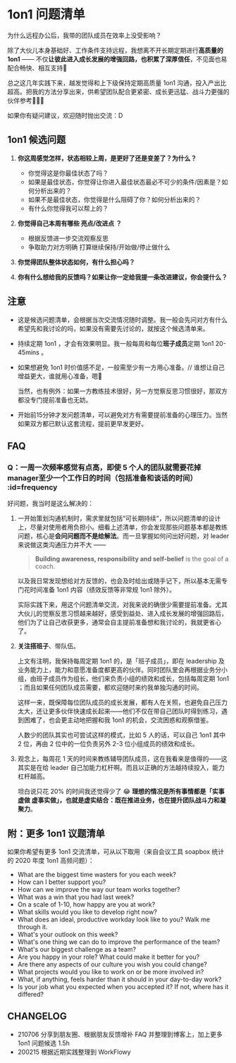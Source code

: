 # 1on1 问题清单


为什么远程办公后，我带的团队成员在效率上没受影响？

除了大伙儿本身基础好、工作条件支持远程，我想离不开长期定期进行**高质量的 1on1** —— 不仅**让彼此进入成长发展的增强回路，也积累了深厚信任**，不见面也易配合畅快、相互支持🤗

总之这几年实践下来，越发觉得和上下级保持定期高质量 1on1 沟通，投入产出比超高。把我的方法分享出来，供希望团队配合更紧密、成长更迅猛、战斗力更强的伙伴参考🏄🏻‍♀️

如果你有疑问建议，欢迎随时抛出交流：D

## 1on1 候选问题

1. **你这周感觉怎样，状态相较上周，是更好了还是变差了？为什么？**
    - 你觉得这是你最佳状态了吗？
    - 如果是最佳状态，你觉得让你进入最佳状态最必不可少的条件/因素是？如何分析出来的？
    - 如果不是最佳状态，你觉得是什么阻碍了你？如何分析出来的？
    - 有什么你觉得我可以帮上的？

2. **你觉得自己本周有哪些 亮点/改进点 ？**
    - 根据反馈进一步交流观察反思
    - 争取助力对方明确 打算继续保持/开始做/停止做什么

3. **你觉得团队整体状态如何，有什么担心吗？**

4. **你有什么想给我的反馈吗？如果让你一定给我提一条改进建议，你会提什么？**



## 注意

* 这是候选问题清单，会根据当次交流情况随时调整。我一般会先问对方有什么希望先和我讨论的吗，如果没有需要先讨论的，就按这个候选清单来。

* 持续定期 1on1 ，才会有效果明显。我一般每周和每位**班子成员**定期 1on1 20-45mins 。

* 如果想避免 1on1 时价值感不足，一般需至少有一方用心准备。// 谁想让自己增益更大，谁就用心准备，嗯🐒
    
    当然，也有例外：如果一方教练技术很好，另一方觉察反思习惯很好，那双方都没专门提前准备也无妨。 

* 开始前15分钟才发问题清单，可以避免对方有需要提前准备的心理压力。当然如果双方都已默认这套流程，提前更早发更好。

## FAQ


### Q：一周一次频率感觉有点高，即使 5 个人的团队就需要花掉manager至少一个工作日的时间（包括准备和谈话的时间） :id=frequency


好问题，我当时是这么解决的：

1. 一开始策划沟通机制时，需求里就包括“可长期持续”，所以问题清单的设计上，尽量对使用者用负担小。细看上述清单，你会发现那些问题基本都是教练问题，核心是**会问问题而不是给解法**。而一旦掌握如何问出好问题，对 leader 来说做这类沟通压力并不大 —— 

    > **Building awareness, responsibility and self-belief** is the goal of a coach.
    
    以及我日常发现想给对方反馈的，也会及时给出或随手记下，所以基本无需专门花时间准备 1on1 内容（绩效反馈等非常规 1on1 除外）。
    
    实际实践下来，用这个问题清单交流，对我来说的确很少需要提前准备。尤其大伙儿的觉察反思习惯越来越好，感受到益处、进入成长发展的增强回路后，他们为了让自己收获更多，通常会自主提前准备想和我讨论的，我就更省心了。

2. **关注搭班子**、带队伍。

    上文有注明，我保持每周定期 1on1 的，是「班子成员」，即在 leadership 及业务能力上，能力和意愿准备度都更高的伙伴。同时团队里会再根据业务分小组，由班子成员作为组长，他们来负责小组的绩效和成长，包括每周定期 1on1 ；而且如果任何团队成员需要，都欢迎随时来约我单独沟通的时间。

    这样一来，既保障每位团队成员的成长发展，都有人在关照，也避免自己压力太大，还让更多伙伴快速成长起来——他们不仅在带自己团队时得到练习，遇到困难了，也会更主动地把握和我 1on1 的机会，交流困惑和观察借鉴。

    人数少的团队其实也可尝试这样的模式，比如 5 人的话，可以自己 1on1 其中 2 位，再由 2 位中的一位负责另外 2-3 位小组成员的绩效和成长。


3. 观念上，每周花 1 天的时间来教练辅导团队成员，这在我看来是值得的——这其实是在给 leader 自己加能力杠杆啊。而且以正确的方法越持续投入，能力杠杆越高。

    坦白说只花 20% 的时间我还觉得少了 😂 **理想的情况是所有事情都是「实事虚做 虚事实做」，也就是虚实结合：既在推进业务，也在提升团队战斗力和凝聚力**。

## 附：更多 1on1 议题清单

如果你希望有更多 1on1 交流清单，可从以下取用（来自会议工具 soapbox 统计的 2020 年度 1on1 高频问题）：


* What are the biggest time wasters for you each week?
* How can I better support you?
* How can we improve the way our team works together?
* What was a win that you had last week?
* On a scale of 1-10, how happy are you at work?
* What skills would you like to develop right now?
* What does an ideal, productive workday look like to you? Walk me through it.
* What's your outlook on this week?
* What's one thing we can do to improve the performance of the team?
* What's our biggest challenge as a team?
* Are you happy in your role? What could make it better for you?
* Are there any aspects of our culture you wish you could change?
* What projects would you like to work on or be more involved in?
* What, if anything, feels harder than it should in your day-to-day work?
* Is your job what you expected when you accepted it? If not, where has it differed?


## CHANGELOG 

- 210706 分享到朋友圈、根据朋友反馈增补 FAQ 并整理到博客上，加上更多 1on1 问题候选 1.5h
- 200215 根据近期实践整理到 WorkFlowy 